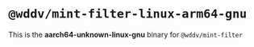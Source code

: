 # `@wddv/mint-filter-linux-arm64-gnu`

This is the **aarch64-unknown-linux-gnu** binary for `@wddv/mint-filter`
